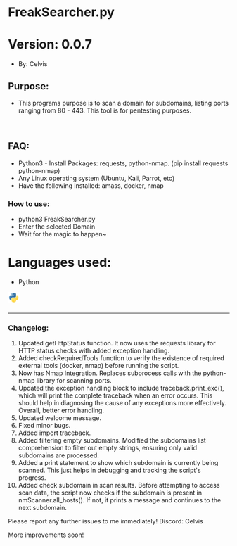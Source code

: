 # FreakSearcher.py
# Version: 0.0.7
- By: Celvis

## Purpose:

- This programs purpose is to scan a domain for subdomains, listing ports ranging from 80 - 443. This tool is for pentesting purposes.
<br />

## FAQ:
- Python3 - Install Packages: requests, python-nmap. (pip install requests python-nmap)
- Any Linux operating system (Ubuntu, Kali, Parrot, etc)
- Have the following installed: amass, docker, nmap

### How to use:
- python3 FreakSearcher.py
- Enter the selected Domain
- Wait for the magic to happen~

# Languages used:
- Python
<img align="left" alt="Python" width="26px" src="https://raw.githubusercontent.com/devicons/devicon/master/icons/python/python-original.svg" style="padding-right:10px;" />

<br />
<br />

---

### Changelog:
1. Updated getHttpStatus function. It now uses the requests library for HTTP status checks with added exception handling.
2. Added checkRequiredTools function to verify the existence of required external tools (docker, nmap) before running the script.
3. Now has Nmap Integration. Replaces subprocess calls with the python-nmap library for scanning ports.
4. Updated the exception handling block to include traceback.print_exc(), which will print the complete traceback when an error occurs. This should help in diagnosing the cause of any exceptions more effectively. Overall, better error handling.
5. Updated welcome message.
6. Fixed minor bugs.
7. Added import traceback.
8. Added filtering empty subdomains. Modified the subdomains list comprehension to filter out empty strings, ensuring only valid subdomains are processed.
9. Added a print statement to show which subdomain is currently being scanned. This just helps in debugging and tracking the script's progress.
10. Added check subdomain in scan results. Before attempting to access scan data, the script now checks if the subdomain is present in nmScanner.all_hosts(). If not, it prints a message and continues to the next subdomain.

Please report any further issues to me immediately! Discord: Celvis

More improvements soon!
